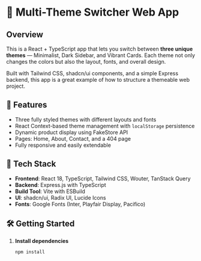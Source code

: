 # 🌈 Multi-Theme Switcher Web App

## Overview

This is a React + TypeScript app that lets you switch between **three unique themes** — Minimalist, Dark Sidebar, and Vibrant Cards. Each theme not only changes the colors but also the layout, fonts, and overall design.

Built with Tailwind CSS, shadcn/ui components, and a simple Express backend, this app is a great example of how to structure a themeable web project.

## 🔧 Features

- Three fully styled themes with different layouts and fonts
- React Context-based theme management with `localStorage` persistence
- Dynamic product display using FakeStore API
- Pages: Home, About, Contact, and a 404 page
- Fully responsive and easily extendable

## 🚀 Tech Stack

- **Frontend**: React 18, TypeScript, Tailwind CSS, Wouter, TanStack Query
- **Backend**: Express.js with TypeScript
- **Build Tool**: Vite with ESBuild
- **UI**: shadcn/ui, Radix UI, Lucide Icons
- **Fonts**: Google Fonts (Inter, Playfair Display, Pacifico)

## 🛠 Getting Started

1. **Install dependencies**

   ```bash
   npm install
   ```

